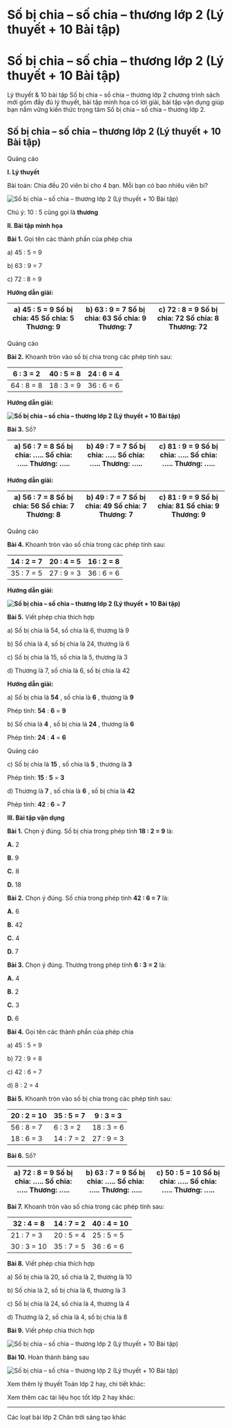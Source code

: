 # Số bị chia – số chia – thương lớp 2 (Lý thuyết + 10 Bài tập)

# Số bị chia – số chia – thương lớp 2 (Lý thuyết + 10 Bài tập)

Lý thuyết & 10 bài tập Số bị chia – số chia – thương lớp 2 chương trình sách mới gồm đầy đủ lý thuyết, bài tập minh họa có lời giải, bài tập vận dụng giúp bạn nắm vững kiến thức trọng tâm Số bị chia – số chia – thương lớp 2.

## Số bị chia – số chia – thương lớp 2 (Lý thuyết + 10 Bài tập)

Quảng cáo

**I. Lý thuyết**

Bài toán: Chia đều 20 viên bi cho 4 bạn. Mỗi bạn có bao nhiêu viên bi?

![Số bị chia – số chia – thương lớp 2 \(Lý thuyết + 10 Bài tập\)](https://vietjack.com/toan-2-chan-troi/images/ly-thuyet-so-bi-chia-so-chia-thuong-235549.PNG)

Chú ý: 10 : 5 cũng gọi là **thương**

**II. Bài tập minh họa**

**Bài 1.** Gọi tên các thành phần của phép chia

a) 45 : 5 = 9

b) 63 : 9 = 7

c) 72 : 8 = 9

**Hướng dẫn giải:**

a) 45 : 5 = 9 Số bị chia: 45 Số chia: 5 Thương: 9 |  b) 63 : 9 = 7 Số bị chia: 63 Số chia: 9 Thương: 7 |  c) 72 : 8 = 9 Số bị chia: 72 Số chia: 8 Thương: 72  
---|---|---  
  
Quảng cáo

**Bài 2.** Khoanh tròn vào số bị chia trong các phép tính sau:

6 : 3 = 2 | 40 : 5 = 8 | 24 : 6 = 4  
---|---|---  
64 : 8 = 8 | 18 : 3 = 9 | 36 : 6 = 6  
  
**Hướng dẫn giải:**

**![Số bị chia – số chia – thương lớp 2 \(Lý thuyết + 10 Bài tập\)](https://vietjack.com/toan-2-chan-troi/images/ly-thuyet-so-bi-chia-so-chia-thuong-235550.PNG)**

**Bài 3.** Số?

a) 56 : 7 = 8 Số bị chia: ….. Số chia: ….. Thương: ….. |  b) 49 : 7 = 7 Số bị chia: ….. Số chia: ….. Thương: ….. |  c) 81 : 9 = 9 Số bị chia: ….. Số chia: ….. Thương: …..  
---|---|---  
  
**Hướng dẫn giải:**

a) 56 : 7 = 8 Số bị chia: 56 Số chia: 7 Thương: 8 |  b) 49 : 7 = 7 Số bị chia: 49 Số chia: 7 Thương: 7 |  c) 81 : 9 = 9 Số bị chia: 81 Số chia: 9 Thương: 9  
---|---|---  
  
Quảng cáo

**Bài 4.** Khoanh tròn vào số chia trong các phép tính sau:

14 : 2 = 7 | 20 : 4 = 5 | 16 : 2 = 8  
---|---|---  
35 : 7 = 5 | 27 : 9 = 3 | 36 : 6 = 6  
  
**Hướng dẫn giải:**

**![Số bị chia – số chia – thương lớp 2 \(Lý thuyết + 10 Bài tập\)](https://vietjack.com/toan-2-chan-troi/images/ly-thuyet-so-bi-chia-so-chia-thuong-235551.PNG)**

**Bài 5.** Viết phép chia thích hợp 

a) Số bị chia là 54, số chia là 6, thương là 9

b) Số chia là 4, số bị chia là 24, thương là 6

c) Số bị chia là 15, số chia là 5, thương là 3

d) Thương là 7, số chia là 6, số bị chia là 42

**Hướng dẫn giải:**

a) Số bị chia là **54** , số chia là **6** , thương là **9**

Phép tính: **54** : **6** = **9**

b) Số chia là **4** , số bị chia là **24** , thương là **6**

Phép tính: **24** : **4** = **6**

Quảng cáo

c) Số bị chia là **15** , số chia là **5** , thương là **3**

Phép tính: **15** : **5** = **3**

d) Thương là **7** , số chia là **6** , số bị chia là **42**

Phép tính: **42** : **6** = **7**

**III. Bài tập vận dụng**

**Bài 1.** Chọn ý đúng. Số bị chia trong phép tính **18 : 2 = 9** là:

**A.** 2

**B.** 9

**C.** 8

**D.** 18

**Bài 2.** Chọn ý đúng. Số chia trong phép tính **42 : 6 = 7** là:

**A.** 6

**B.** 42

**C.** 4

**D.** 7

**Bài 3.** Chọn ý đúng. Thương trong phép tính **6 : 3 = 2** là:

**A.** 4

**B.** 2

**C.** 3

**D.** 6

**Bài 4.** Gọi tên các thành phần của phép chia

a) 45 : 5 = 9

b) 72 : 9 = 8

c) 42 : 6 = 7

d) 8 : 2 = 4

**Bài 5.** Khoanh tròn vào số bị chia trong các phép tính sau:

20 : 2 = 10 | 35 : 5 = 7 | 9 : 3 = 3  
---|---|---  
56 : 8 = 7 | 6 : 3 = 2 | 18 : 3 = 6  
18 : 6 = 3 | 14 : 7 = 2 | 27 : 9 = 3  
  
**Bài 6.** Số?

a) 72 : 8 = 9 Số bị chia: ….. Số chia: ….. Thương: ….. |  b) 63 : 7 = 9 Số bị chia: ….. Số chia: ….. Thương: ….. |  c) 50 : 5 = 10 Số bị chia: ….. Số chia: ….. Thương: …..  
---|---|---  
  
**Bài 7.** Khoanh tròn vào số chia trong các phép tính sau:

32 : 4 = 8 | 14 : 7 = 2 | 40 : 4 = 10  
---|---|---  
21 : 7 = 3 | 20 : 5 = 4 | 25 : 5 = 5  
30 : 3 = 10 | 35 : 7 = 5 | 36 : 6 = 6  
  
**Bài 8.** Viết phép chia thích hợp 

a) Số bị chia là 20, số chia là 2, thương là 10

b) Số chia là 2, số bị chia là 6, thương là 3

c) Số bị chia là 24, số chia là 4, thương là 4

d) Thương là 2, số chia là 4, số bị chia là 8

**Bài 9.** Viết phép chia thích hợp

![Số bị chia – số chia – thương lớp 2 \(Lý thuyết + 10 Bài tập\)](https://vietjack.com/toan-2-chan-troi/images/ly-thuyet-so-bi-chia-so-chia-thuong-235552.PNG)

**Bài 10.** Hoàn thành bảng sau

![Số bị chia – số chia – thương lớp 2 \(Lý thuyết + 10 Bài tập\)](https://vietjack.com/toan-2-chan-troi/images/ly-thuyet-so-bi-chia-so-chia-thuong-235553.PNG)

Xem thêm lý thuyết Toán lớp 2 hay, chi tiết khác:

Xem thêm các tài liệu học tốt lớp 2 hay khác:

* * *

Các loạt bài lớp 2 Chân trời sáng tạo khác
